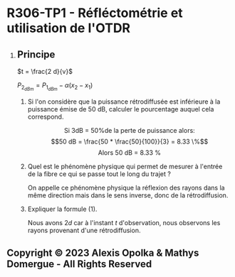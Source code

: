 # R306-TP1 - Réfléctométrie et utilisation de l'OTDR

1. ## Principe

    $t = \frac{2 d}{v}$

    $P_{2_{dBm}} = P_{1_{dBm}} - \alpha (x_2 - x_1)$

    1. Si l'on considère que la puissance rétrodiffusée est inférieure à la puissance émise de 50 dB, calculer le pourcentage auquel cela correspond.

        $$\text{Si 3dB = 50\% de la perte de puissance alors:}$$
        $$50 dB = \frac{50 * \frac{50}{100}}{3} = 8.33 \%$$
        $$\text{Alors 50 dB = 8.33 \%}$$

    2. Quel est le phénomène physique qui permet de mesurer à l'entrée de la fibre ce qui se passe tout le long du trajet ?

        On appelle ce phénomène physique la réflexion des rayons
        dans la même direction mais dans le sens inverse, donc de la rétrodiffusion.

    3. Expliquer la formule (1).

       Nous avons $2d$ car à l'instant $t$ d'observation, nous observons les rayons provenant d'une rétrodiffusion.

## Copyright &copy; 2023 Alexis Opolka & Mathys Domergue - All Rights Reserved
